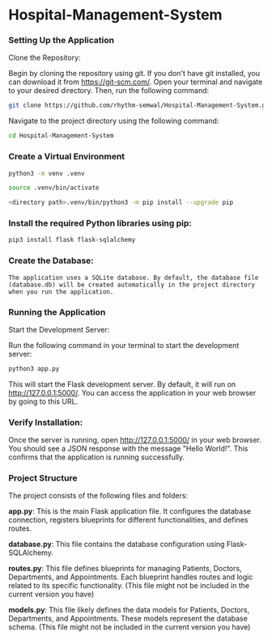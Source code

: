 # Hospital-Management-System

### Setting Up the Application

Clone the Repository:

Begin by cloning the repository using git. If you don't have git installed, you can download it from https://git-scm.com/. Open your terminal and navigate to your desired directory. Then, run the following command:

```bash
git clone https://github.com/rhythm-semwal/Hospital-Management-System.git
```

Navigate to the project directory using the following command:

```bash
cd Hospital-Management-System
```

### Create a Virtual Environment
```bash
python3 -m venv .venv
```

```bash
source .venv/bin/activate
```

```bash
<directory path>.venv/bin/python3 -m pip install --upgrade pip
```

### Install the required Python libraries using pip:

```bash
pip3 install flask flask-sqlalchemy
```
### Create the Database:

```The application uses a SQLite database. By default, the database file (database.db) will be created automatically in the project directory when you run the application.```

### Running the Application
Start the Development Server:

Run the following command in your terminal to start the development server:


```bash
python3 app.py
```

This will start the Flask development server. By default, it will run on http://127.0.0.1:5000/. You can access the application in your web browser by going to this URL.

### Verify Installation:

Once the server is running, open http://127.0.0.1:5000/ in your web browser. You should see a JSON response with the message "Hello World!". This confirms that the application is running successfully.

### Project Structure
The project consists of the following files and folders:


**app.py**: This is the main Flask application file. It configures the database connection, registers blueprints for different functionalities, and defines routes.

**database.py**: This file contains the database configuration using Flask-SQLAlchemy.

**routes.py**: This file defines blueprints for managing Patients, Doctors, Departments, and Appointments. Each blueprint handles routes and logic related to its specific functionality. (This file might not be included in the current version you have)

**models.py**: This file likely defines the data models for Patients, Doctors, Departments, and Appointments. These models represent the database schema. (This file might not be included in the current version you have)




